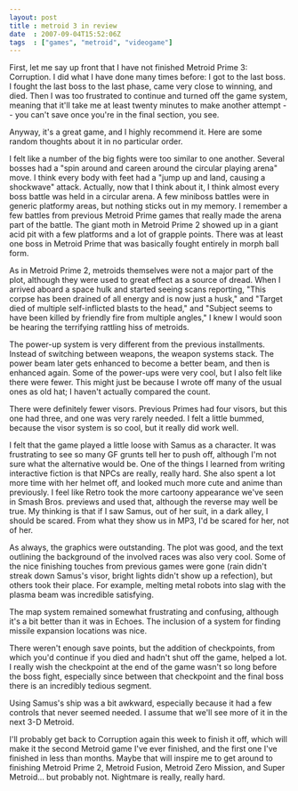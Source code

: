 ```yaml
---
layout: post
title : metroid 3 in review
date  : 2007-09-04T15:52:06Z
tags  : ["games", "metroid", "videogame"]
---
```

First, let me say up front that I have not finished Metroid Prime 3: Corruption.  I did what I have done many times before:  I got to the last boss. I fought the last boss to the last phase, came very close to winning, and died. Then I was too frustrated to continue and turned off the game system, meaning that it'll take me at least twenty minutes to make another attempt -- you can't save once you're in the final section, you see.

Anyway, it's a great game, and I highly recommend it.  Here are some random thoughts about it in no particular order.

I felt like a number of the big fights were too similar to one another. Several bosses had a "spin around and careen around the circular playing arena" move.  I think every body with feet had a "jump up and land, causing a shockwave" attack.  Actually, now that I think about it, I think almost every boss battle was held in a circular arena.  A few miniboss battles were in generic platformy areas, but nothing sticks out in my memory.  I remember a few battles from previous Metroid Prime games that really made the arena part of the battle.  The giant moth in Metroid Prime 2 showed up in a giant acid pit with a few platforms and a lot of grapple points.  There was at least one boss in Metroid Prime that was basically fought entirely in morph ball form.

As in Metroid Prime 2, metroids themselves were not a major part of the plot, although they were used to great effect as a source of dread.  When I arrived aboard a space hulk and started seeing scans reporting, "This corpse has been drained of all energy and is now just a husk," and "Target died of multiple self-inflicted blasts to the head," and "Subject seems to have been killed by friendly fire from multiple angles," I knew I would soon be hearing the terrifying rattling hiss of metroids.

The power-up system is very different from the previous installments.  Instead of switching between weapons, the weapon systems stack.  The power beam later gets enhanced to become a better beam, and then is enhanced again.  Some of the power-ups were very cool, but I also felt like there were fewer.  This might just be because I wrote off many of the usual ones as old hat; I haven't actually compared the count.

There were definitely fewer visors.  Previous Primes had four visors, but this one had three, and one was very rarely needed.  I felt a little bummed, because the visor system is so cool, but it really did work well.

I felt that the game played a little loose with Samus as a character.  It was frustrating to see so many GF grunts tell her to push off, although I'm not sure what the alternative would be.  One of the things I learned from writing interactive fiction is that NPCs are really, really hard.  She also spent a lot more time with her helmet off, and looked much more cute and anime than previously.  I feel like Retro took the more cartoony appearance we've seen in Smash Bros. previews and used that, although the reverse may well be true.  My thinking is that if I saw Samus, out of her suit, in a dark alley, I should be scared.  From what they show us in MP3, I'd be scared for her, not of her.

As always, the graphics were outstanding.  The plot was good, and the text outlining the background of the involved races was also very cool.  Some of the nice finishing touches from previous games were gone (rain didn't streak down Samus's visor, bright lights didn't show up a refection), but others took their place.  For example, melting metal robots into slag with the plasma beam was incredible satisfying.

The map system remained somewhat frustrating and confusing, although it's a bit better than it was in Echoes.  The inclusion of a system for finding missile expansion locations was nice.

There weren't enough save points, but the addition of checkpoints, from which you'd continue if you died and hadn't shut off the game, helped a lot.  I really wish the checkpoint at the end of the game wasn't so long before the boss fight, especially since between that checkpoint and the final boss there is an incredibly tedious segment.

Using Samus's ship was a bit awkward, especially because it had a few controls that never seemed needed.  I assume that we'll see more of it in the next 3-D Metroid.

I'll probably get back to Corruption again this week to finish it off, which will make it the second Metroid game I've ever finished, and the first one I've finished in less than months.  Maybe that will inspire me to get around to finishing Metroid Prime 2, Metroid Fusion, Metroid Zero Mission, and Super Metroid... but probably not.  Nightmare is really, really hard.
